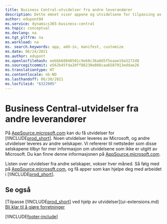 ```yaml
---
title: Business Central-utvidelser fra andre leverandører
description: Dette emnet viser appene og utvidelsene for tilpassing av Business Central fra andre selskaper.
author: edupont04
ms.service: dynamics365-business-central
ms.topic: conceptual
ms.devlang: na
ms.tgt_pltfrm: na
ms.workload: na
ms. search.keywords: app, add-in, manifest, customize
ms.date: 06/24/2021
ms.author: edupont
ms.openlocfilehash: eebbb68048501c9e68c36a0d5f5eaae19a3272d8
ms.sourcegitcommit: e562b45fda20ff88230e086caa6587913eddae26
ms.translationtype: HT
ms.contentlocale: nb-NO
ms.lasthandoff: 06/30/2021
ms.locfileid: "6322905"
---
```

# <a name="business-central-extensions-by-other-providers"></a>Business Central-utvidelser fra andre leverandører

På [AppSource.microsoft.com](https://appsource.microsoft.com/) kan du få utvidelser for [!INCLUDE[prod_short](includes/prod_short.md)]. Noen utvidelser leveres av Microsoft, og andre utvidelser leveres av andre selskaper. Vi refererer til nettsteder som disse selskapene tilbyr for mer informasjon om utvidelsene som ikke er utgitt av Microsoft. Du kan finne denne informasjonen på [AppSource.microsoft.com](https://go.microsoft.com/fwlink/?linkid=2081646).  

Listen over utvidelser fra andre selskaper, vokser hver måned. Så følg med på [AppSource.microsoft.com](https://go.microsoft.com/fwlink/?linkid=2081646), og få apper som kan hjelpe deg med arbeidet i [!INCLUDE[prod_short](includes/prod_short.md)].  

## <a name="see-also"></a>Se også

[Tilpasse [!INCLUDE[prod_short](includes/prod_short.md)] ved hjelp av utvidelser](ui-extensions.md)  
[Bli klar til å gjøre forretninger](ui-get-ready-business.md)  


[!INCLUDE[footer-include](includes/footer-banner.md)]